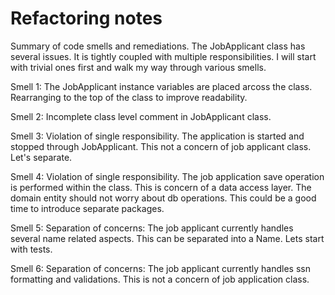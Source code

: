 # Refactoring notes

Summary of code smells and remediations. The JobApplicant class has several issues. It is tightly coupled with multiple responsibilities. I will start with trivial ones first and walk my way through various smells.

Smell 1: The JobApplicant instance variables are placed arcoss the class. Rearranging to the top of the class to improve readability.

Smell 2: Incomplete class level comment in JobApplicant class.

Smell 3: Violation of single responsibility. The application is started and stopped through JobApplicant. This not a concern of job applicant class. Let's separate.

Smell 4: Violation of single responsibility. The job application save operation is performed within the class. This is concern of a data access layer. The domain entity should not worry about db operations. This could be a good time to introduce separate packages.

Smell 5: Separation of concerns: The job applicant currently handles several name related aspects. This can be separated into a Name. Lets start with tests.

Smell 6: Separation of concerns: The job applicant currently handles ssn formatting and validations. This is not a concern of job application class.